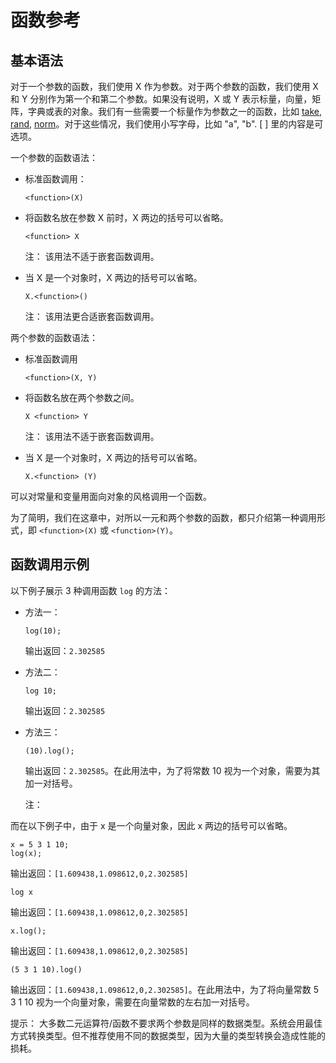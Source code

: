 # 函数参考

## 基本语法

对于一个参数的函数，我们使用 X 作为参数。对于两个参数的函数，我们使用 X 和 Y 分别作为第一个和第二个参数。如果没有说明，X 或 Y
表示标量，向量，矩阵，字典或表的对象。我们有一些需要一个标量作为参数之一的函数，比如 [take](t/take.md), [rand](r/rand.md), [norm](n/norm.md)。对于这些情况，我们使用小写字母，比如 "a", "b". [ ] 里的内容是可选项。

一个参数的函数语法：

* 标准函数调用：

  ```
  <function>(X)
  ```
* 将函数名放在参数 X 前时，X 两边的括号可以省略。

  ```
  <function> X
  ```

  注： 该用法不适于嵌套函数调用。
* 当 X 是一个对象时，X 两边的括号可以省略。

  ```
  X.<function>()
  ```

  注： 该用法更合适嵌套函数调用。

两个参数的函数语法：

* 标准函数调用

  ```
  <function>(X, Y)
  ```
* 将函数名放在两个参数之间。

  ```
  X <function> Y
  ```

  注： 该用法不适于嵌套函数调用。
* 当 X 是一个对象时，X 两边的括号可以省略。

  ```
  X.<function> (Y)
  ```

可以对常量和变量用面向对象的风格调用一个函数。

为了简明，我们在这章中，对所以一元和两个参数的函数，都只介绍第一种调用形式，即 `<function>(X)` 或
`<function>(Y)`。

## 函数调用示例

以下例子展示 3 种调用函数 `log` 的方法：

* 方法一：

  ```
  log(10);
  ```

  输出返回：`2.302585`
* 方法二：

  ```
  log 10;
  ```

  输出返回：`2.302585`
* 方法三：

  ```
  (10).log();
  ```

  输出返回：`2.302585`。在此用法中，为了将常数
  10 视为一个对象，需要为其加一对括号。

  注：

而在以下例子中，由于 x 是一个向量对象，因此 x 两边的括号可以省略。

```
x = 5 3 1 10;
log(x);
```

输出返回：`[1.609438,1.098612,0,2.302585]`

```
log x
```

输出返回：`[1.609438,1.098612,0,2.302585]`

```
x.log();
```

输出返回：`[1.609438,1.098612,0,2.302585]`

```
(5 3 1 10).log()
```

输出返回：`[1.609438,1.098612,0,2.302585]`。在此用法中，为了将向量常数 5 3 1 10
视为一个向量对象，需要在向量常数的左右加一对括号。

提示： 大多数二元运算符/函数不要求两个参数是同样的数据类型。系统会用最佳方式转换类型。但不推荐使用不同的数据类型，因为大量的类型转换会造成性能的损耗。

